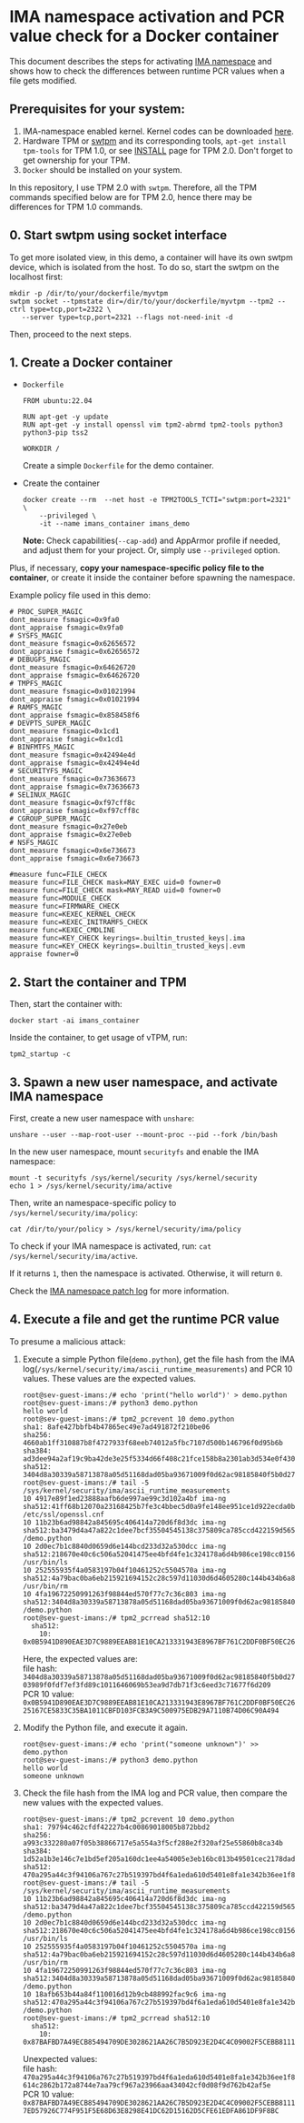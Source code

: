 # IMA namespace activation and PCR value check for a Docker container

This document describes the steps for activating [IMA namespace](https://github.com/stefanberger/linux-ima-namespaces) and shows how to check the differences between runtime PCR values when a file gets modified.

## Prerequisites for your system:

1. IMA-namespace enabled kernel. Kernel codes can be downloaded [here](https://github.com/stefanberger/linux-ima-namespaces).
2. Hardware TPM or [swtpm](https://github.com/stefanberger/swtpm) and its corresponding tools, `apt-get install tpm-tools` for TPM 1.0, or see [INSTALL](https://tpm2-tools.readthedocs.io/en/latest/INSTALL/) page for TPM 2.0. Don't forget to get ownership for your TPM.
3. `Docker` should be installed on your system.

In this repository, I use TPM 2.0 with `swtpm`. Therefore, all the TPM commands specified below are for TPM 2.0, hence there may be differences for TPM 1.0 commands.


## 0. Start swtpm using socket interface

To get more isolated view, in this demo, a container will have its own swtpm device, which is isolated from the host. To do so, start the swtpm on the localhost first:

```
mkdir -p /dir/to/your/dockerfile/myvtpm
swtpm socket --tpmstate dir=/dir/to/your/dockerfile/myvtpm --tpm2 --ctrl type=tcp,port=2322 \
   --server type=tcp,port=2321 --flags not-need-init -d
```

Then, proceed to the next steps.

## 1. Create a Docker container

- `Dockerfile`
  ```
  FROM ubuntu:22.04

  RUN apt-get -y update
  RUN apt-get -y install openssl vim tpm2-abrmd tpm2-tools python3 python3-pip tss2

  WORKDIR /
  ```

  Create a simple `Dockerfile` for the demo container.

- Create the container

  ```
  docker create --rm  --net host -e TPM2TOOLS_TCTI="swtpm:port=2321" \
      --privileged \
      -it --name imans_container imans_demo 
  ```

  **Note:** Check capabilities(`--cap-add`) and AppArmor profile if needed, and adjust them for your project. Or, simply use `--privileged` option.

Plus, if necessary, **copy your namespace-specific policy file to the container**, or create it inside the container before spawning the namespace.

Example policy file used in this demo:

```
# PROC_SUPER_MAGIC
dont_measure fsmagic=0x9fa0
dont_appraise fsmagic=0x9fa0
# SYSFS_MAGIC
dont_measure fsmagic=0x62656572
dont_appraise fsmagic=0x62656572
# DEBUGFS_MAGIC
dont_measure fsmagic=0x64626720
dont_appraise fsmagic=0x64626720
# TMPFS_MAGIC
dont_measure fsmagic=0x01021994
dont_appraise fsmagic=0x01021994
# RAMFS_MAGIC
dont_appraise fsmagic=0x858458f6
# DEVPTS_SUPER_MAGIC
dont_measure fsmagic=0x1cd1
dont_appraise fsmagic=0x1cd1
# BINFMTFS_MAGIC
dont_measure fsmagic=0x42494e4d
dont_appraise fsmagic=0x42494e4d
# SECURITYFS_MAGIC
dont_measure fsmagic=0x73636673
dont_appraise fsmagic=0x73636673
# SELINUX_MAGIC
dont_measure fsmagic=0xf97cff8c
dont_appraise fsmagic=0xf97cff8c
# CGROUP_SUPER_MAGIC
dont_measure fsmagic=0x27e0eb
dont_appraise fsmagic=0x27e0eb
# NSFS_MAGIC
dont_measure fsmagic=0x6e736673
dont_appraise fsmagic=0x6e736673

#measure func=FILE_CHECK
measure func=FILE_CHECK mask=MAY_EXEC uid=0 fowner=0
measure func=FILE_CHECK mask=MAY_READ uid=0 fowner=0
measure func=MODULE_CHECK
measure func=FIRMWARE_CHECK
measure func=KEXEC_KERNEL_CHECK
measure func=KEXEC_INITRAMFS_CHECK
measure func=KEXEC_CMDLINE
measure func=KEY_CHECK keyrings=.builtin_trusted_keys|.ima
measure func=KEY_CHECK keyrings=.builtin_trusted_keys|.evm
appraise fowner=0

```
  

## 2. Start the container and TPM

Then, start the container with:
```
docker start -ai imans_container
```

Inside the container, to get usage of vTPM, run:
```
tpm2_startup -c
```

## 3. Spawn a new user namespace, and activate IMA namespace

First, create a new user namespace with `unshare`:
```
unshare --user --map-root-user --mount-proc --pid --fork /bin/bash
```

In the new user namespace, mount `securityfs` and enable the IMA namespace:

```
mount -t securityfs /sys/kernel/security /sys/kernel/security
echo 1 > /sys/kernel/security/ima/active
```

Then, write an namespace-specific policy to `/sys/kernel/security/ima/policy`:

```
cat /dir/to/your/policy > /sys/kernel/security/ima/policy
```

To check if your IMA namespace is activated, run: `cat /sys/kernel/security/ima/active`. 

If it returns `1`, then the namespace is activated. Otherwise, it will return `0`.

Check the [IMA namespace patch log](https://lwn.net/Articles/922361/) for more information.

## 4. Execute a file and get the runtime PCR value

To presume a malicious attack:
1. Execute a simple Python file(`demo.python`), get the file hash from the IMA log(`/sys/kernel/security/ima/ascii_runtime_measurements`) and PCR 10 values. These values are the expected values.

   ```
   root@sev-guest-imans:/# echo 'print("hello world")' > demo.python
   root@sev-guest-imans:/# python3 demo.python 
   hello world
   root@sev-guest-imans:/# tpm2_pcrevent 10 demo.python 
   sha1: 8afe427bbfb4b47865ec49e7ad491872f210be06
   sha256: 4660ab1ff310887b8f4727933f68eeb74012a5fbc7107d500b146796f0d95b6b
   sha384: ad3dee94a2af19c9ba42de3e25f5334d66f408c21fce158b8a2301ab3d534e0f430aa3d1f055c05dc325374bc0f317dd
   sha512: 3404d8a30339a58713878a05d51168dad05ba93671009f0d62ac98185840f5b0d2703989f0fdf7ef3fd89c1011646069b53ea9d7db71f3c6eed3c71677f6d209
   root@sev-guest-imans:/# tail -5 /sys/kernel/security/ima/ascii_runtime_measurements 
   10 4917e89f1ed23888aafb6de997ae99c3d102a4bf ima-ng sha512:41ff68b12070a23168425b7fe3c4bbec5d0a9fe148ee951ce1d922ecda0bb016b53028dd12767e0d8c3df9a240f5ba1e70473c9f01e040062f4ee09572f67baf /etc/ssl/openssl.cnf
   10 11b23b6ad98842a845695c406414a720d6f8d3dc ima-ng sha512:ba3479d4a47a822c1dee7bcf35504545138c375809ca785ccd422159d565b877e682ddfa4ff951f7e738b667d79d64e8e1e77e266fda9887d3a59641571ddac8 /demo.python
   10 2d0ec7b1c8840d0659d6e144bcd233d32a530dcc ima-ng sha512:218670e40c6c506a52041475ee4bfd4fe1c324178a6d4b986ce198cc0156aabeeb7bd2230c4264abe14a471b7b9d9eded343910d1346705e8529e8be1fb7015b /usr/bin/ls
   10 252555935f4a0583197b04f10461252c5504570a ima-ng sha512:4a79bac0ba6eb215921694152c28c597d11030d6d4605280c144b434b6a8a1efffd96f105f436e823e958ce3ea8c6b169d60e7c3de44bab9559e4e01684e36fb /usr/bin/rm
   10 4fa19672250991263f98844ed570f77c7c36c803 ima-ng sha512:3404d8a30339a58713878a05d51168dad05ba93671009f0d62ac98185840f5b0d2703989f0fdf7ef3fd89c1011646069b53ea9d7db71f3c6eed3c71677f6d209 /demo.python
   root@sev-guest-imans:/# tpm2_pcrread sha512:10
     sha512:
       10: 0x0B5941D890EAE3D7C9889EEAB81E10CA213331943E8967BF761C2DDF0BF50EC2625167CE5833C35BA1011CBFD103FCB3A9C500975EDB29A7110B74D06C90A494
   ```

   Here, the expected values are:\
     file hash: `3404d8a30339a58713878a05d51168dad05ba93671009f0d62ac98185840f5b0d2703989f0fdf7ef3fd89c1011646069b53ea9d7db71f3c6eed3c71677f6d209` \
     PCR 10 value: `0x0B5941D890EAE3D7C9889EEAB81E10CA213331943E8967BF761C2DDF0BF50EC2625167CE5833C35BA1011CBFD103FCB3A9C500975EDB29A7110B74D06C90A494`
   
3. Modify the Python file, and execute it again.
   
   ```
   root@sev-guest-imans:/# echo 'print("someone unknown")' >> demo.python 
   root@sev-guest-imans:/# python3 demo.python 
   hello world
   someone unknown
   ```

4. Check the file hash from the IMA log and PCR value, then compare the new values with the expected values.

   ```
   root@sev-guest-imans:/# tpm2_pcrevent 10 demo.python 
   sha1: 79794c462cfdf42227b4c00869018005b872bbd2
   sha256: a993c332280a07f05b38866717e5a554a3f5cf288e2f320af25e55860b8ca34b
   sha384: 1d52a1b3e146c7e1bd5ef205a160dc1ee4a54005e3eb16bc013b49501cec2178dad7071880776c8db8a0eb4caf794de9
   sha512: 470a295a44c3f94106a767c27b519397bd4f6a1eda610d5401e8fa1e342b36ee1f8614c2862b172a8744e7aa79cf967a23966aa434042cf0d08f9d762b42af5e
   root@sev-guest-imans:/# tail -5 /sys/kernel/security/ima/ascii_runtime_measurements 
   10 11b23b6ad98842a845695c406414a720d6f8d3dc ima-ng sha512:ba3479d4a47a822c1dee7bcf35504545138c375809ca785ccd422159d565b877e682ddfa4ff951f7e738b667d79d64e8e1e77e266fda9887d3a59641571ddac8 /demo.python
   10 2d0ec7b1c8840d0659d6e144bcd233d32a530dcc ima-ng sha512:218670e40c6c506a52041475ee4bfd4fe1c324178a6d4b986ce198cc0156aabeeb7bd2230c4264abe14a471b7b9d9eded343910d1346705e8529e8be1fb7015b /usr/bin/ls
   10 252555935f4a0583197b04f10461252c5504570a ima-ng sha512:4a79bac0ba6eb215921694152c28c597d11030d6d4605280c144b434b6a8a1efffd96f105f436e823e958ce3ea8c6b169d60e7c3de44bab9559e4e01684e36fb /usr/bin/rm
   10 4fa19672250991263f98844ed570f77c7c36c803 ima-ng sha512:3404d8a30339a58713878a05d51168dad05ba93671009f0d62ac98185840f5b0d2703989f0fdf7ef3fd89c1011646069b53ea9d7db71f3c6eed3c71677f6d209 /demo.python
   10 18afb653b44a84f110016d12b9cb488992fac9c6 ima-ng sha512:470a295a44c3f94106a767c27b519397bd4f6a1eda610d5401e8fa1e342b36ee1f8614c2862b172a8744e7aa79cf967a23966aa434042cf0d08f9d762b42af5e /demo.python
   root@sev-guest-imans:/# tpm2_pcrread sha512:10
     sha512:
       10: 0x87BAFBD7A49ECB85494709DE3028621AA26C7B5D923E2D4C4C09002F5CEBB81117ED57926C774F951F5E68D63E8298E41DC62D15162D5CFE61EDFA861DF9F8BC
   ```

   Unexpected values: \
     file hash: `470a295a44c3f94106a767c27b519397bd4f6a1eda610d5401e8fa1e342b36ee1f8614c2862b172a8744e7aa79cf967a23966aa434042cf0d08f9d762b42af5e` \
     PCR 10 value: `0x87BAFBD7A49ECB85494709DE3028621AA26C7B5D923E2D4C4C09002F5CEBB81117ED57926C774F951F5E68D63E8298E41DC62D15162D5CFE61EDFA861DF9F8BC`

